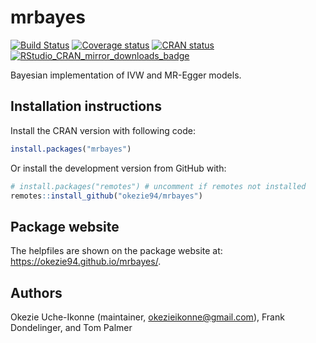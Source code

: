 # mrbayes

[![Build Status](https://github.com/okezie94/mrbayes/workflows/R-CMD-check/badge.svg)](https://github.com/okezie94/mrbayes/actions?workflow=R-CMD-check)
[![Coverage status](https://codecov.io/gh/okezie94/mrbayes/branch/master/graph/badge.svg)](https://codecov.io/github/okezie94/mrbayes?branch=master)
[![CRAN status](https://www.r-pkg.org/badges/version/mrbayes)](https://cran.r-project.org/package=mrbayes)
[![RStudio_CRAN_mirror_downloads_badge](http://cranlogs.r-pkg.org/badges/grand-total/mrbayes?color=blue)](https://CRAN.R-project.org/package=mrbayes)

Bayesian implementation of IVW and MR-Egger models.


## Installation instructions
 
Install the CRAN version with following code:
``` r
install.packages("mrbayes")
``` 

Or install the development version from GitHub with:
 
``` r
# install.packages("remotes") # uncomment if remotes not installed
remotes::install_github("okezie94/mrbayes")
```
<!--
## Docker container instructions

* Install and launch Docker desktop
* To build the Docker container image run from your terminal
```
bash dockerbuild.sh
```
* To run the Docker container run from your terminal
```
bash dockerrun.sh
```
* Then in a brower go to `http://localhost:8787/`
  * username: rstudio
  * password: pass
* Once in RStudio in the Files pane navigate to the mrbayes folder and click the `.Rproj` file to open the repo as a project
* To compile the binary files run
```r
pkgbuild::compile_dll(force = TRUE)
```
* Edit the files and recompile the binary files as needed
* To stop the container get its id with
```
docker ps
```
* And then run
```
docker stop ####
```
-->

## Package website

The helpfiles are shown on the package website at: <https://okezie94.github.io/mrbayes/>.

## Authors
Okezie Uche-Ikonne (maintainer, okezieikonne@gmail.com), Frank Dondelinger, and Tom Palmer
